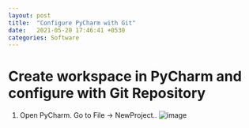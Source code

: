```yaml
---
layout: post
title:  "Configure PyCharm with Git"
date:   2021-05-20 17:46:41 +0530
categories: Software
---
```


# Create workspace in PyCharm and configure with Git Repository

1. Open PyCharm. Go to File -> NewProject..
![image](https://user-images.githubusercontent.com/39100362/119165683-61d49e80-ba7b-11eb-85ea-eef7b852f4ea.png)
